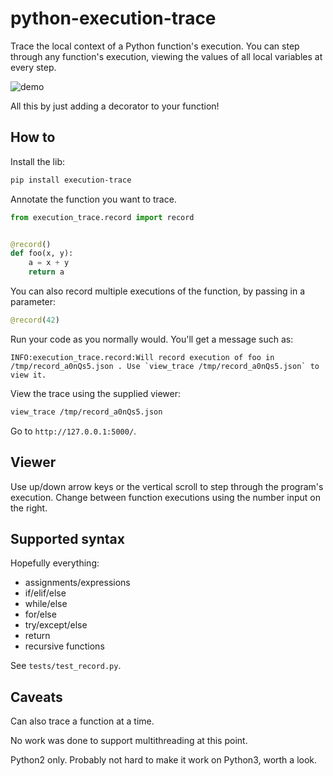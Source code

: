 # python-execution-trace

Trace the local context of a Python function's execution. You can step through any function's execution,
viewing the values of all local variables at every step.

![demo](http://i.imgur.com/HtKyNFb.gif)

All this by just adding a decorator to your function!


## How to

Install the lib:

```bash
pip install execution-trace
```

Annotate the function you want to trace.

```python
from execution_trace.record import record


@record()
def foo(x, y):
    a = x + y
    return a
```

You can also record multiple executions of the function, by passing in a parameter:

```python
@record(42)
```

Run your code as you normally would. You'll get a message such as:

```
INFO:execution_trace.record:Will record execution of foo in /tmp/record_a0nQs5.json . Use `view_trace /tmp/record_a0nQs5.json` to view it.
```

View the trace using the supplied viewer:

```bash
view_trace /tmp/record_a0nQs5.json
```

Go to `http://127.0.0.1:5000/`.


## Viewer

Use up/down arrow keys or the vertical scroll to step through the program's execution. Change
between function executions using the number input on the right.


## Supported syntax

Hopefully everything:

- assignments/expressions
- if/elif/else
- while/else
- for/else
- try/except/else
- return
- recursive functions

See `tests/test_record.py`.


## Caveats

Can also trace a function at a time.

No work was done to support multithreading at this point.

Python2 only. Probably not hard to make it work on Python3, worth a look.
